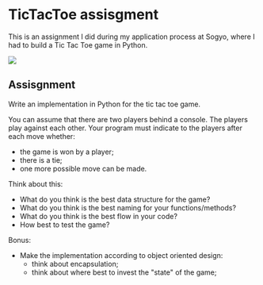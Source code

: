 # TicTacToe assisgment

This is an assignment I did during my application process at Sogyo, where I had to build a Tic Tac Toe game in Python.

<img src="tic-tac-toe.gif">

## Assisgnment
Write an implementation in Python for the tic tac toe game.

You can assume that there are two players behind a console.
The players play against each other.
Your program must indicate to the players after each move whether:
* the game is won by a player;
* there is a tie;
* one more possible move can be made.

Think about this:
* What do you think is the best data structure for the game?
* What do you think is the best naming for your functions/methods?
* What do you think is the best flow in your code?
* How best to test the game?

Bonus:
* Make the implementation according to object oriented design:
   * think about encapsulation;
   * think about where best to invest the "state" of the game;
